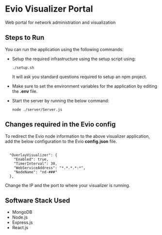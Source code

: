 # Evio Visualizer Portal

Web portal for network administration and visualization

## Steps to Run

You can run the application using the following commands:

* Setup the required infrastructure using the setup script using:

    <pre><code>./setup.sh</code></pre>

    It will ask you standard questions required to setup an npm project.

* Make sure to set the environment variables for the application by editing the **.env** file.

* Start the server by running the below command:
    <pre><code>node ./server/Server.js</code></pre>

## Changes required in the Evio config

To redirect the Evio node information to the above visualizer application, add the below configuration to the Evio **config.json** file.

<pre> <code>
  "OverlayVisualizer": {
    "Enabled": true,
    "TimerInterval": 30,
    "WebServiceAddress": "*.*.*.*:*",
    "NodeName": "nd-###"
  },
</code></pre>

Change the IP and the port to where your visualizer is running.

## Software Stack Used

* MongoDB
* Node.js
* Express.js
* React.js

